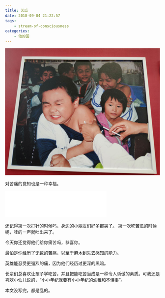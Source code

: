 ```yaml
---
title: 苦瓜
date: 2018-09-04 21:22:57
tags:
    - stream-of-consciousness
categories:
    - 他的国
---
```


![打针的男孩](/asserts/images/injection_boy.jpeg)

对苦痛的觉知也是一种幸福。

<!-- more -->

<iframe frameborder="no" border="0" marginwidth="0" marginheight="0" width=330 height=86 src="//music.163.com/outchain/player?type=2&id=408307255&auto=1&height=66"></iframe>

还记得第一次打针的时候吗，身边的小朋友们好多都哭了。
第一次吃苦瓜的时候呢，哇的一声就吐出来了。

今天你还觉得他们给你痛苦吗，恭喜你。

最怕是你经历了无数的苦痛，以至于麻木到失去感知的能力。

英雄能忍受更强烈的痛，因为他们经历过更深的黑暗。

长辈们总喜欢让孩子学吃苦，并且把能吃苦当成是一种令人骄傲的素质。可我还是喜欢小仙儿说的，“小小年纪就要有小小年纪的幼稚和不懂事”。

本文没写完，都是乱的。
